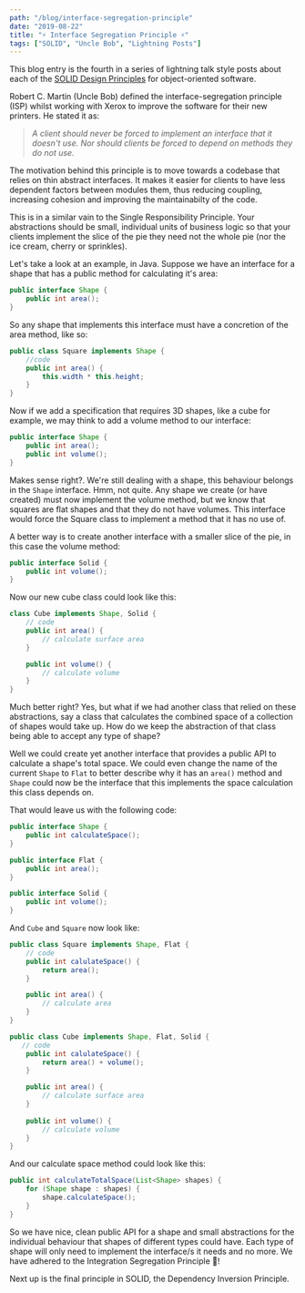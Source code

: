 ```yaml
---
path: "/blog/interface-segregation-principle"
date: "2019-08-22"
title: "⚡ Interface Segregation Principle ⚡"
tags: ["SOLID", "Uncle Bob", "Lightning Posts"]
---
```


This blog entry is the fourth in a series of lightning talk style posts about each of the [SOLID Design Principles](https://en.wikipedia.org/wiki/SOLID) for object-oriented software.

Robert C. Martin (Uncle Bob) defined the interface-segregation principle (ISP) whilst working with Xerox to improve the software for their new printers. He stated it as:

> _A client should never be forced to implement an interface that it doesn't use. Nor should clients be forced to depend on methods they do not use._

The motivation behind this principle is to move towards a codebase that relies on thin abstract interfaces. It makes it easier for clients to have less dependent factors between modules them, thus reducing coupling, increasing cohesion and improving the maintainabilty of the code. 

This is in a similar vain to the Single Responsibility Principle. Your abstractions should be small, individual units of business logic so that your clients implement the slice of the pie they need not the whole pie (nor the ice cream, cherry or sprinkles).

Let's take a look at an example, in Java. Suppose we have an interface for a shape that has a public method for calculating it's area:

```java
public interface Shape {
    public int area();
}
```

So any shape that implements this interface must have a concretion of the area method, like so:

```java
public class Square implements Shape {
    //code
    public int area() {
        this.width * this.height;
    }
}
```

Now if we add a specification that requires 3D shapes, like a cube for example, we may think to add a volume method to our interface:

```java
public interface Shape {
    public int area();
    public int volume();
}
```

Makes sense right?. We're still dealing with a shape, this behaviour belongs in the `Shape` interface. Hmm, not quite. Any shape we create (or have created) must now implement the volume method, but we know that squares are flat shapes and that they do not have volumes. This interface would force the Square class to implement a method that it has no use of. 

A better way is to create another interface with a smaller slice of the pie, in this case the volume method:

```java
public interface Solid {
    public int volume();
}
```

Now our new cube class could look like this:

```java
class Cube implements Shape, Solid {
    // code
    public int area() {
        // calculate surface area
    }

    public int volume() {
        // calculate volume
    }
}
```

Much better right? Yes, but what if we had another class that relied on these abstractions, say a class that calculates the combined space of a collection of shapes would take up. How do we keep the abstraction of that class being able to accept any type of shape?

Well we could create yet another interface that provides a public API to calculate a shape's total space. We could even change the name of the current `Shape` to `Flat` to better describe why it has an `area()` method and `Shape` could now be the interface that this implements the space calculation this class depends on. 

That would leave us with the following code:

```java
public interface Shape {
    public int calculateSpace();
}
```
```java
public interface Flat {
    public int area();
}
```
```java
public interface Solid {
    public int volume();
}
```

And `Cube` and `Square` now look like:

```java
public class Square implements Shape, Flat {
    // code
    public int calulateSpace() {
        return area();
    }

    public int area() {
        // calculate area
    }
}
```
```java
public class Cube implements Shape, Flat, Solid {
   // code
    public int calulateSpace() {
        return area() + volume();
    }

    public int area() {
        // calculate surface area
    }
    
    public int volume() {
        // calculate volume
    }
}
```

And our calculate space method could look like this:

```java
public int calculateTotalSpace(List<Shape> shapes) {
    for (Shape shape : shapes) {
        shape.calculateSpace();
    }
}
```

So we have nice, clean public API for a shape and small abstractions for the individual behaviour that shapes of different types could have. Each type of shape will only need to implement the interface/s it needs and no more. We have adhered to the Integration Segregation Principle 🎉!

Next up is the final principle in SOLID, the Dependency Inversion Principle.